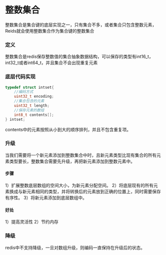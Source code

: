 # 整数集合
整数集合是集合键的底层实现之一，只有集合不多，或者集合只包含整数元素，Reids就会使用整数集合作为集合键的整数集合

###  定义
整数集合是redis保存整数值的集合抽象数据结构，可以保存的类型有int16_t，int32_t或者int64_t，并且集合不会出现重复元素


### 底层代码实现

```c
typedef struct intset{
    //编码方式
    uint32_t encoding;
    //集合包含的元素
    uint32_t length;
    //保存元素的数组
    int8_t contents[];
} intset;
```

contents中的元素按照从小到大的顺序排列，并且不包含重复项。


### 升级
当我们需要将一个新元素添加到整数集合中时，且新元素类型比现有集合的所有元素类型要长，整数集合需要先升级，再把新元素添加到整数元素中。
#### 步骤
1）扩展整数底层数组的空间大小，为新元素分配空间。
2）将底层现有的所有元素换成与新元素相同的类型，并将转换后的元素放到正确的位置上，同时需要保存有序性。
3）将新元素添加到底层数组中。

#### 好处
1）提高灵活性
2）节约内存

###  降级
redis中不支持降级，一旦对数组升级，则编码一直保持在升级后的状态。
